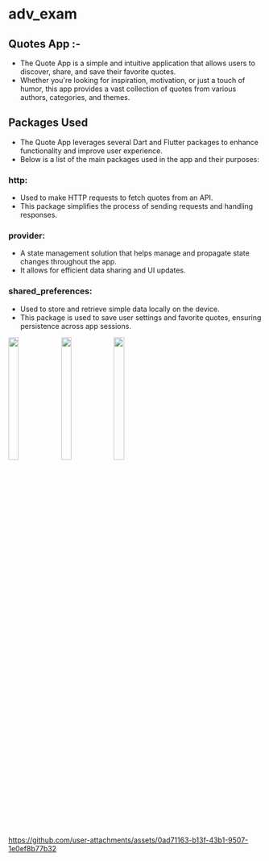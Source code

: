 # adv_exam

## Quotes App :-
- The Quote App is a simple and intuitive application that allows users to discover, share, and save their favorite quotes.
- Whether you're looking for inspiration, motivation, or just a touch of humor, this app provides a vast collection of quotes from various authors, categories, and themes.

## Packages Used
- The Quote App leverages several Dart and Flutter packages to enhance functionality and improve user experience.
- Below is a list of the main packages used in the app and their purposes:

### http: 
- Used to make HTTP requests to fetch quotes from an API.
- This package simplifies the process of sending requests and handling responses.
### provider:
- A state management solution that helps manage and propagate state changes throughout the app.
- It allows for efficient data sharing and UI updates.

### shared_preferences:
- Used to store and retrieve simple data locally on the device.
- This package is used to save user settings and favorite quotes, ensuring persistence across app sessions.
<p>
  <img src ="https://github.com/user-attachments/assets/37f93c41-67bd-45e0-a63d-245f74b20443" height = 25% width = 20%>
    <img src ="https://github.com/user-attachments/assets/e4409746-10c1-4bb4-b9ce-bc65938b3acc" height = 25% width = 20%>
    <img src ="https://github.com/user-attachments/assets/30e762f5-ef4e-47d7-a83b-b583d8521ced" height = 25% width = 20%>
</p>



https://github.com/user-attachments/assets/0ad71163-b13f-43b1-9507-1e0ef8b77b32

